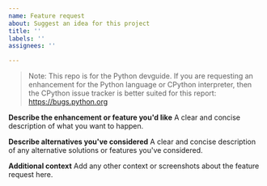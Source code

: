 ```yaml
---
name: Feature request
about: Suggest an idea for this project
title: ''
labels: ''
assignees: ''

---
```


> Note: This repo is for the Python devguide. If you are requesting an
enhancement for the Python language or CPython interpreter,
then the CPython issue tracker is better
suited for this report: https://bugs.python.org

**Describe the enhancement or feature you'd like**
A clear and concise description of what you want to happen.

**Describe alternatives you've considered**
A clear and concise description of any alternative solutions or features you've considered.

**Additional context**
Add any other context or screenshots about the feature request here.
